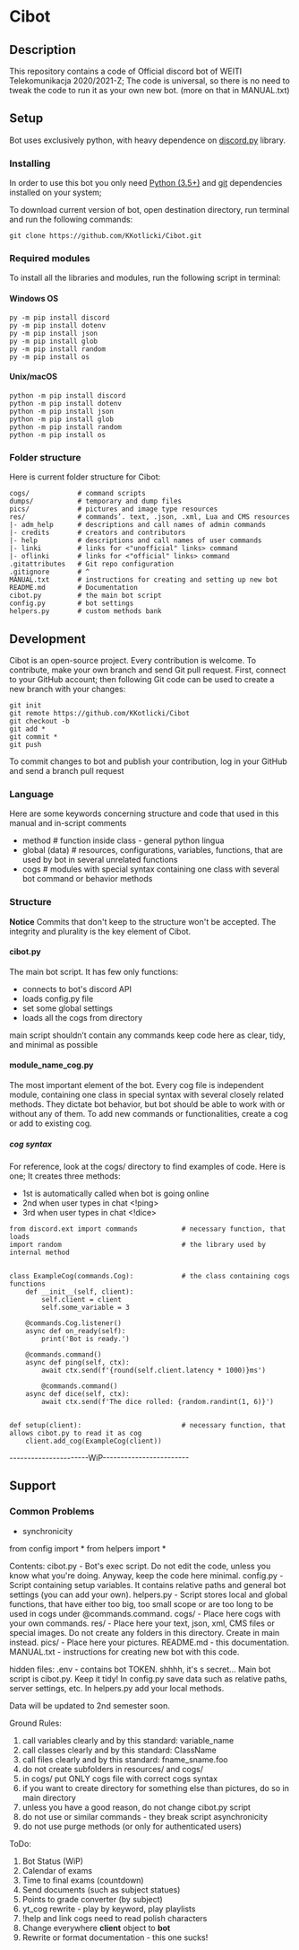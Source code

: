 # Cibot

## Description

This repository contains a code of Official discord bot of WEITI Telekomunikacja 2020/2021-Z;
The code is universal, so there is no need to tweak the code to run it as your own new bot.
(more on that in MANUAL.txt)


## Setup

Bot uses exclusively python, with heavy dependence on [discord.py](https://discordpy.readthedocs.io/en/latest/api.html) library.


### Installing

In order to use this bot you only need [Python (3.5+)](https://www.python.org/) and [git](https://git-scm.com/) dependencies installed on your system;

To download current version of bot, open destination directory, run terminal and run the following commands:

```
git clone https://github.com/KKotlicki/Cibot.git

```


### Required modules

To install all the libraries and modules, run the following script in terminal:


#### Windows OS

```
py -m pip install discord
py -m pip install dotenv
py -m pip install json
py -m pip install glob
py -m pip install random
py -m pip install os

```


#### Unix/macOS

```
python -m pip install discord
python -m pip install dotenv
python -m pip install json
python -m pip install glob
python -m pip install random
python -m pip install os

```


### Folder structure

Here is current folder structure for Cibot:

```
cogs/            # command scripts
dumps/           # temporary and dump files
pics/            # pictures and image type resources
res/             # commands’. text, .json, .xml, Lua and CMS resources
|- adm_help      # descriptions and call names of admin commands
|- credits       # creators and contributors
|- help          # descriptions and call names of user commands
|- linki         # links for <"unofficial" links> command
|- oflinki       # links for <"official" links> command
.gitattributes   # Git repo configuration
.gitignore       # ^
MANUAL.txt       # instructions for creating and setting up new bot
README.md        # Documentation
cibot.py         # the main bot script
config.py        # bot settings
helpers.py       # custom methods bank
```


## Development

Cibot is an open-source project. Every contribution is welcome.
To contribute, make your own branch and send Git pull request.
First, connect to your GitHub account; then following Git code can be used to create a new branch with your changes:

```
git init
git remote https://github.com/KKotlicki/Cibot
git checkout -b
git add *
git commit *
git push

```

To commit changes to bot and publish your contribution, log in your GitHub and send a branch pull request 


### Language

Here are some keywords concerning structure and code that used in this manual and in-script comments

 - method                           # function inside class - general python lingua
 - global (data)                    # resources, configurations, variables, functions, that are used by bot in several unrelated functions
 - cogs                             # modules with special syntax containing one class with several bot command or behavior methods
      

### Structure

**Notice**  Commits that don't keep to the structure won't be accepted. The integrity and plurality is the key element of Cibot.


#### cibot.py

The main bot script. It has few only functions:

 - connects to bot's discord API
 - loads config.py file
 - set some global settings
 - loads all the cogs from directory

main script shouldn’t contain any commands
keep code here as clear, tidy, and minimal as possible


#### module_name_cog.py

The most important element of the bot.
Every cog file is independent module, containing one class in special syntax with several closely related methods.
They dictate bot behavior, but bot should be able to work with or without any of them.
To add new commands or functionalities, create a cog or add to existing cog.

##### cog syntax

For reference, look at the cogs/ directory to find examples of code.
Here is one;
It creates three methods:
 - 1st is automatically called when bot is going online
 - 2nd when user types in chat <!ping>
 - 3rd when user types in chat <!dice>

```
from discord.ext import commands           # necessary function, that loads
import random                              # the library used by internal method


class ExampleCog(commands.Cog):            # the class containing cogs functions
    def __init__(self, client):
        self.client = client
        self.some_variable = 3

    @commands.Cog.listener()
    async def on_ready(self):
        print('Bot is ready.')

    @commands.command()
    async def ping(self, ctx):
        await ctx.send(f'{round(self.client.latency * 1000)}ms')
    
        @commands.command()
    async def dice(self, ctx):
        await ctx.send(f'The dice rolled: {random.randint(1, 6)}')


def setup(client):                         # necessary function, that allows cibot.py to read it as cog
    client.add_cog(ExampleCog(client))

```


----------------------WiP------------------------

## Support

### Common Problems

 - synchronicity        









from config import *
from helpers import *


Contents:
cibot.py - Bot's exec script. Do not edit the code, unless you know what you're doing. Anyway, keep the code here minimal.
config.py - Script containing setup variables. It contains relative paths and general bot settings (you can add your own).
helpers.py - Script stores local and global functions, that have either too big, too small scope or are too long to be used in cogs under @commands.command.
cogs/ - Place here cogs with your own commands.
res/ - Place here your text, json, xml, CMS files or special images. Do not create any folders in this directory. Create in main instead.
pics/ - Place here your pictures.
README.md - this documentation.
MANUAL.txt - instructions for creating new bot with this code.


hidden files:
.env - contains bot TOKEN. shhhh, it's s secret...
Main bot script is cibot.py. Keep it tidy!
In config.py save data such as relative paths, server settings, etc.
In helpers.py add your local methods.

Data will be updated to 2nd semester soon.


Ground Rules:
1.  call variables clearly and by this standard: variable_name
2.  call classes clearly and by this standard: ClassName
3.  call files clearly and by this standard: fname_sname.foo
4.  do not create subfolders in resources/ and cogs/
5.  in cogs/ put ONLY cogs file with correct cogs syntax
6.  if you want to create directory for something else than pictures, do so in main directory
7.  unless you have a good reason, do not change cibot.py script
8.  do not use <while True> or similar commands - they break script asynchronicity
9.  do not use purge methods (or only for authenticated users)


ToDo:
1. Bot Status (WiP)
2. Calendar of exams
3. Time to final exams (countdown)
4. Send documents (such as subject statues)
5. Points to grade converter (by subject)
6. yt_cog rewrite - play by keyword, play playlists
7. !help and link cogs need to read polish characters
8. Change everywhere __client__ object to __bot__
9. Rewrite or format documentation - this one sucks!
